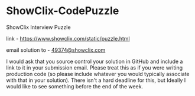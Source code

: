 # ShowClix-CodePuzzle
ShowClix Interview Puzzle

link - https://www.showclix.com/static/puzzle.html

email solution to - 49374@showclix.com

I would ask that you source control your solution in GitHub and include a link to it in your submission email. Please treat this as if you were writing production code (so please include whatever you would typically associate with that in your solution). There isn't a hard deadline for this, but Ideally I would like to see something before the end of the week.
